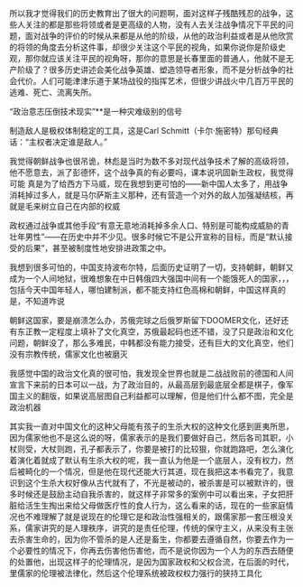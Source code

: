 所以我才觉得我们的历史教育出了很大的问题啊，面对这样子残酷残忍的战争，这些人关注的都是那些将领或者是更高级的人物，没有人去关注战争情况下平民的问题，面对战争的评价的时候从来都是从他的阶级，从他的政治利益或者是从他欣赏的将领的角度去分析这件事，却很少关注这个平民的视角，如果你说你是阶级史观，那你就应该关注平民的视角呀，那你的意思是长春里面的普通人，他就不是无产阶级了？很多历史讲述会美化战争英雄、塑造领导者形象，而不是分析战争的社会代价。人们可能津津乐道于某场战役的指挥艺术，但很少讲战火中几百万平民的逃难、死亡、流离失所。

“政治意志压倒技术现实”**是一种灾难级别的信号

制造敌人是极权体制稳定的工具，这是Carl Schmitt（卡尔·施密特）那句经典话：“主权者决定谁是敌人。”

我觉得朝鲜战争也很吊诡，林彪是当时为数不多对现代战争技术了解的高级将领，他不愿意去，派了彭德怀，这个战争真的有必要吗，课本说巩固新生政权，我觉得可能 真是为了给西方下马威，现在我想到更可怕的——新中国人太多了，用战争消耗掉过多人，就是马尔萨斯主义那种，还有营造一个对外的敌人加强凝结核，再就是毛来树立自己在内部的权威

政权通过战争或其他手段“有意无意地消耗掉多余人口、特别是可能构成威胁的青壮年男性”——在历史中并不少见。很多时候它不是公开宣称的目标，而是“默认接受的后果”，甚至被制度性地安排进政策之中。

我想到很多可怕的，中国支持波布尔特，后面历史证明了一切，支持朝鲜，朝鲜又成为一个人间地狱，很难想象在中日韩俄四大强国中间有一个能饿死人的国家，，，包括今天中国年轻人，哪怕建制派，都不能支持红色高棉和朝鲜，中国这样真的是，不知道咋说

朝鲜这国家，要是崩溃怎么办，苏俄完球之后俄罗斯留下DOOMER文化，还好还有东正教一定程度上填补了文化真空，苏俄最起码也还不错，没了只是政治和文化问题，朝鲜没了，那么多难民，中韩都没有能力接受，还有巨大的文化真空，他们没有宗教传统，儒家文化也被磨灭

我感觉中国的政治文化真的很可怕，我发现全世界也就是二战战败前的德国和人间宣言下来前的日本可以一战，为了政治目的，从最高层到最底层全都是棋子，像军国主义的翻版，如果说高层图自己利益都可以理解，但是他们什么都不图，完全是政治机器

其实我一直对中国文化的这种父母能有孩子的生杀大权的这种文化感到匪夷所思，因为儒家他也不是这么说的呀，儒家表示的是我们要做好自己，然后各司其职，小杖则受，大杖则跑，孔子都表示了，你要是被打的比较狠，你就跑路吧，怎么演化着演化着就成了默认有生杀大权的呢，我一直认为他是一个底层人，没有权力，然后被畸化的一个情况，但是他在现代还能大行其道，现在我把这本书看完了，我意识到这个生杀大权好像从古代就有了，不光是被动的，被杀害是可以被默许的，很多时候还是鼓励主动自我杀害的，就这样子非常多的案例中可以看出来，子女把肝脏给活生生掏出来给父母做医疗性的食人行为，这么看来的话，现在的一些家庭情况也不难理解了就是说现在的伦理它是和政治性强相关的，跟儒家那一套压根没关系，儒家讲究的是人理秩序，讲究的是责任伦理，传统的保守主义，从来没有主张去杀害生命的，因为你不管杀的是人还是畜生，你都要去遵循自然，你要去作为一个必要性的情况下，你再去伤害他伤害他，而不是说你因为一个人为的东西去随便的处置他，出现这样子的伦理情况，是因为国家政权和父权合流，在后面的时代，里儒家的伦理被法律化，然后这个伦理系统被政权权力强行的狭持工具化